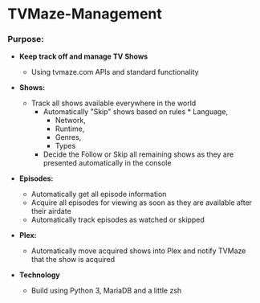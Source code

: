 # TVMaze-Management

### Purpose:

* **Keep track off and manage TV Shows**
	* Using tvmaze.com APIs and standard functionality 

* **Shows:**
	* Track all shows available everywhere in the world
		* Automatically "Skip" shows based on rules 			* Language,
			* Network,
			* Runtime,
			* Genres,
			* Types	
		* Decide the Follow or Skip all remaining shows as they are presented automatically in the console

* **Episodes:** 
	* Automatically get all episode information 
	* Acquire all episodes for viewing as soon as they are available after their airdate
	* Automatically track episodes as watched or skipped

* **Plex:**
	* Automatically move acquired shows into Plex and notify TVMaze that the show is acquired


* **Technology**
	* Build using Python 3, MariaDB and a little zsh